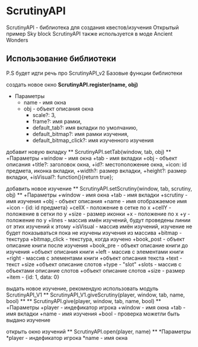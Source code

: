 # ScrutinyAPI

ScrutinyAPI - библиотека для создания квестов/изучения 
Открытый пример Sky block
ScrutinyAPI также используется в моде Ancient Wonders 

## Использование библиотеки 
P.S будет идти речь про ScrutinyAPI_v2
Базовые функции библиотеки

создать новое окно
**ScrutinyAPI.register(name, obj)**
+ Параметры 
  + name - имя окна
  + obj - объект описания окна
    + scale?: 3, 
    + frame?: имя рамки, 
    + default_tab?: имя вкладки по умолчанию,
    + default_bitmap?: имя рамки изучения,
    + default_bitmap_click?: имя изученного изучения 
  
добавит новую вкладку 
** ScrutinyAPI.setTab(window, tab, obj) **
+Параметры 
  +window - имя окна
  +tab - имя вкладки
  +obj - объект описания 
    +title?: заголовок окна,
		+id?: местоположение окна,
		+icon: id предмета, иконка вкладки,
		+width?: размер вкладки,
		+height?: размер вкладки,
		+isVisual?: function(){return true};
		
добавить новое изучение 
** ScrutinyAPI.setScrutiny(window, tab, scrutiny, obj) **
+Параметры 
  +window - имя окна
  +tab - имя вкладки 
  +scrutiny - имя изучения 
  +obj - объект описания
    +name - имя отображаемое имя
    +icon - {id: id предмета} 
    +cellX - положение в сетке по x
    +cellY - положение в сетки по y
    +size - размер иконки
    +x - положение по x
    +y - положение по y
    +lines - массив имён изучений, будут проведены линии от этих изучений к этому
    +isVisual - массив имён изучений, изучение не будет показываться пока не изучены изучения из массива 
    +bitmap - текстура
    +bitmap_click - текстура, когда изучено 
    +book_post - объект описание книги после изучения 
    +book_pre - объект описание книги до изучения 
    +объект описания книги 
      +left - массив с элементами книги 
      +right - массив с элементами книги 
      +объект описания текста
        +text - текст
        +size
      +объект описание слотов
        +type - "slot"
        +slots - массив с объектами описание слотов
        +объект описание слотов
          +size - размер
          +item - {id: 1, data: 0}

выдать новое изучение, рекомендую использовать модуль ScrutinyAPI_V1
** ScrutinyAPI_V1.giveScrutiny(player, window, tab, name, bool) **
** ScrutinyAPI.give(player, window, tab, name, bool) **
+Параметры 
  +player - индефикатор игрока
  +window - имя окна
  +tab - имя вкладки
  +name - имя изучения 
  +bool - проверка можетли быть выдано изучение 
  
открыть окно изучений 
** ScrutinyAPI.open(player, name) **
*Параметры 
  *player - индефикатор игрока 
  *name - имя окна